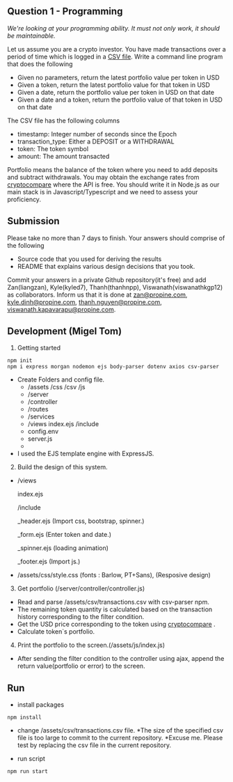 ## Question 1 - Programming
_We're looking at your programming ability. It must not only work, it should be maintainable._

Let us assume you are a crypto investor. You have made transactions over a period of time which is logged in a [CSV file](https://s3-ap-southeast-1.amazonaws.com/static.propine.com/transactions.csv.zip). Write a command line program that does the following

 - Given no parameters, return the latest portfolio value per token in USD
 - Given a token, return the latest portfolio value for that token in USD
 - Given a date, return the portfolio value per token in USD on that date
 - Given a date and a token, return the portfolio value of that token in USD on that date

The CSV file has the following columns
 - timestamp: Integer number of seconds since the Epoch
 - transaction_type: Either a DEPOSIT or a WITHDRAWAL
 - token: The token symbol
 - amount: The amount transacted

Portfolio means the balance of the token where you need to add deposits and subtract withdrawals. You may obtain the exchange rates from [cryptocompare](https://min-api.cryptocompare.com/) where the API is free. You should write it in Node.js as our main stack is in Javascript/Typescript and we need to assess your proficiency.


## Submission

Please take no more than 7 days to finish. Your answers should comprise of the following

  - Source code that you used for deriving the results
  - README that explains various design decisions that you took.
  
Commit your answers in a private Github repository(it's free) and add Zan(liangzan), Kyle(kyled7), Thanh(thanhnpp), Viswanath(viswanathkgp12) as collaborators. Inform us that it is done at zan@propine.com, kyle.dinh@propine.com, thanh.nguyen@propine.com, viswanath.kapavarapu@propine.com.


## Development (Migel Tom)

1. Getting started
```
npm init
npm i express morgan nodemon ejs body-parser dotenv axios csv-parser
```
  - Create Folders and config file.
    - /assets
      /css /csv /js 
    - /server 
    - /controller 
    - /routes 
    - /services
    - /views 
        index.ejs
        /include
    - config.env
    - server.js
    - 
  - I used the EJS template engine with ExpressJS.

2. Build the design of this system.
  - /views
  
    index.ejs
    
    /include
    
      _header.ejs (Import css, bootstrap, spinner.)
      
      _form.ejs (Enter token and date.)
      
      _spinner.ejs (loading animation)
      
      _footer.ejs (Import js.)
      
  - /assets/css/style.css (fonts : Barlow, PT+Sans), (Resposive design)

3. Get portfolio (/server/controller/controller.js)
  - Read and parse /assets/csv/transactions.csv with csv-parser npm.
  - The remaining token quantity is calculated based on the transaction history corresponding to the filter condition.
  - Get the USD price corresponding to the token using [cryptocompare](https://min-api.cryptocompare.com/) .
  - Calculate token`s portfolio.

4. Print the portfolio to the screen.(/assets/js/index.js)
  - After sending the filter condition to the controller using ajax, append the return value(portfolio or error) to the screen.

## Run
- install packages
```
npm install
```

- change /assets/csv/transactions.csv file.
  *The size of the specified csv file is too large to commit to the current repository.
  *Excuse me. Please test by replacing the csv file in the current repository.

- run script
```
npm run start
```
